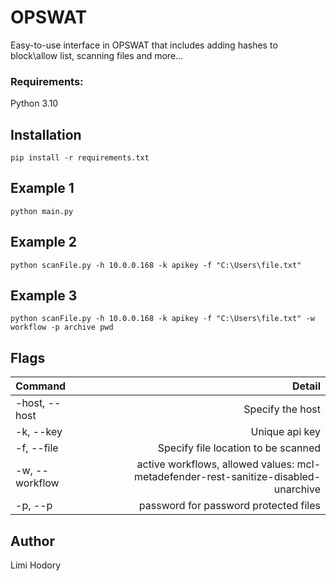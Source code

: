 # OPSWAT
Easy-to-use interface in OPSWAT that includes adding hashes to block\allow list, scanning files and more...

### Requirements:

Python 3.10

## Installation

```
pip install -r requirements.txt
```
## Example 1
```
python main.py
```
## Example 2
```
python scanFile.py -h 10.0.0.168 -k apikey -f "C:\Users\file.txt" 
```
## Example 3
```
python scanFile.py -h 10.0.0.168 -k apikey -f "C:\Users\file.txt" -w workflow -p archive pwd
```

## Flags

Command | Detail
:-- | --:
-host, --host | Specify the host
-k, --key | Unique api key
-f, --file | Specify file location to be scanned
-w, --workflow | active workflows, allowed values: mcl-metadefender-rest-sanitize-disabled-unarchive
-p, --p | password for password protected files
 



## Author

Limi Hodory